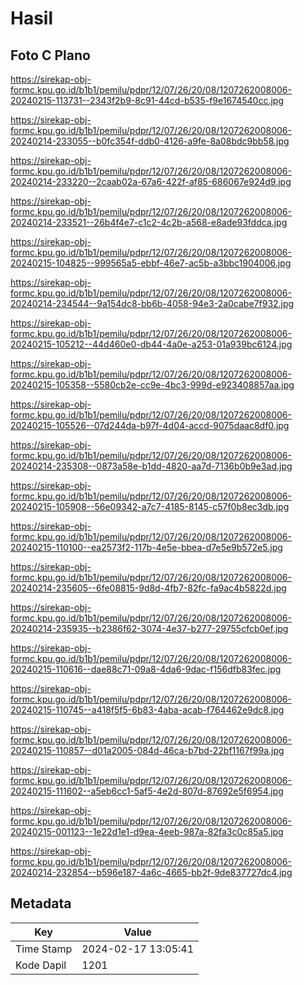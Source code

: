 # Hasil

## Foto C Plano

https://sirekap-obj-formc.kpu.go.id/b1b1/pemilu/pdpr/12/07/26/20/08/1207262008006-20240215-113731--2343f2b9-8c91-44cd-b535-f9e1674540cc.jpg

https://sirekap-obj-formc.kpu.go.id/b1b1/pemilu/pdpr/12/07/26/20/08/1207262008006-20240214-233055--b0fc354f-ddb0-4126-a9fe-8a08bdc9bb58.jpg

https://sirekap-obj-formc.kpu.go.id/b1b1/pemilu/pdpr/12/07/26/20/08/1207262008006-20240214-233220--2caab02a-67a6-422f-af85-686067e924d9.jpg

https://sirekap-obj-formc.kpu.go.id/b1b1/pemilu/pdpr/12/07/26/20/08/1207262008006-20240214-233521--26b4f4e7-c1c2-4c2b-a568-e8ade93fddca.jpg

https://sirekap-obj-formc.kpu.go.id/b1b1/pemilu/pdpr/12/07/26/20/08/1207262008006-20240215-104825--999565a5-ebbf-46e7-ac5b-a3bbc1904006.jpg

https://sirekap-obj-formc.kpu.go.id/b1b1/pemilu/pdpr/12/07/26/20/08/1207262008006-20240214-234544--9a154dc8-bb6b-4058-94e3-2a0cabe7f932.jpg

https://sirekap-obj-formc.kpu.go.id/b1b1/pemilu/pdpr/12/07/26/20/08/1207262008006-20240215-105212--44d460e0-db44-4a0e-a253-01a939bc6124.jpg

https://sirekap-obj-formc.kpu.go.id/b1b1/pemilu/pdpr/12/07/26/20/08/1207262008006-20240215-105358--5580cb2e-cc9e-4bc3-999d-e923408857aa.jpg

https://sirekap-obj-formc.kpu.go.id/b1b1/pemilu/pdpr/12/07/26/20/08/1207262008006-20240215-105526--07d244da-b97f-4d04-accd-9075daac8df0.jpg

https://sirekap-obj-formc.kpu.go.id/b1b1/pemilu/pdpr/12/07/26/20/08/1207262008006-20240214-235308--0873a58e-b1dd-4820-aa7d-7136b0b9e3ad.jpg

https://sirekap-obj-formc.kpu.go.id/b1b1/pemilu/pdpr/12/07/26/20/08/1207262008006-20240215-105908--56e09342-a7c7-4185-8145-c57f0b8ec3db.jpg

https://sirekap-obj-formc.kpu.go.id/b1b1/pemilu/pdpr/12/07/26/20/08/1207262008006-20240215-110100--ea2573f2-117b-4e5e-bbea-d7e5e9b572e5.jpg

https://sirekap-obj-formc.kpu.go.id/b1b1/pemilu/pdpr/12/07/26/20/08/1207262008006-20240214-235605--6fe08815-9d8d-4fb7-82fc-fa9ac4b5822d.jpg

https://sirekap-obj-formc.kpu.go.id/b1b1/pemilu/pdpr/12/07/26/20/08/1207262008006-20240214-235935--b2386f62-3074-4e37-b277-29755cfcb0ef.jpg

https://sirekap-obj-formc.kpu.go.id/b1b1/pemilu/pdpr/12/07/26/20/08/1207262008006-20240215-110616--dae88c71-09a8-4da6-9dac-f156dfb83fec.jpg

https://sirekap-obj-formc.kpu.go.id/b1b1/pemilu/pdpr/12/07/26/20/08/1207262008006-20240215-110745--a418f5f5-6b83-4aba-acab-f764462e9dc8.jpg

https://sirekap-obj-formc.kpu.go.id/b1b1/pemilu/pdpr/12/07/26/20/08/1207262008006-20240215-110857--d01a2005-084d-46ca-b7bd-22bf1167f99a.jpg

https://sirekap-obj-formc.kpu.go.id/b1b1/pemilu/pdpr/12/07/26/20/08/1207262008006-20240215-111602--a5eb6cc1-5af5-4e2d-807d-87692e5f6954.jpg

https://sirekap-obj-formc.kpu.go.id/b1b1/pemilu/pdpr/12/07/26/20/08/1207262008006-20240215-001123--1e22d1e1-d9ea-4eeb-987a-82fa3c0c85a5.jpg

https://sirekap-obj-formc.kpu.go.id/b1b1/pemilu/pdpr/12/07/26/20/08/1207262008006-20240214-232854--b596e187-4a6c-4665-bb2f-9de837727dc4.jpg


## Metadata

| Key        | Value               |
| ---------- | ------------------- |
| Time Stamp | 2024-02-17 13:05:41 |
| Kode Dapil | 1201                |



